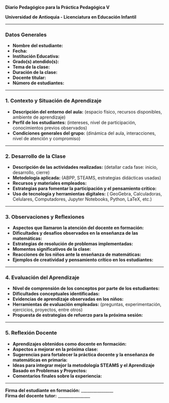 **Diario Pedagógico para la Práctica Pedagógica V**

**Universidad de Antioquia - Licenciatura en Educación Infantil**

---

### **Datos Generales**
- **Nombre del estudiante:**
- **Fecha:**
- **Institución Educativa:**
- **Grado(s) atendido(s):**
- **Tema de la clase:**
- **Duración de la clase:**
- **Docente titular:**
- **Número de estudiantes:**

---

### **1. Contexto y Situación de Aprendizaje**
- **Descripción del entorno del aula:** (espacio físico, recursos disponibles, ambiente de aprendizaje)
- **Perfil de los estudiantes:** (intereses, nivel de participación, conocimientos previos observados)
- **Condiciones generales del grupo:** (dinámica del aula, interacciones, nivel de atención y compromiso)

---

### **2. Desarrollo de la Clase**
- **Descripción de las actividades realizadas:** (detallar cada fase: inicio, desarrollo, cierre)
- **Metodología aplicada:** (ABPP, STEAMS, estrategias didácticas usadas)
- **Recursos y materiales empleados:**
- **Estrategias para fomentar la participación y el pensamiento crítico:**
- **Uso de tecnología y herramientas digitales:** ( GeoGebra, Calculadoras, Celulares, Computadores,
   Jupyter Notebooks, Python, LaTeX, etc.)

---

### **3. Observaciones y Reflexiones**
- **Aspectos que llamaron la atención del docente en formación:**
- **Dificultades y desafíos observados en la enseñanza de las matemáticas:**
- **Estrategias de resolución de problemas implementadas:**
- **Momentos significativos de la clase:**
- **Reacciones de los niños ante la enseñanza de matemáticas:**
- **Ejemplos de creatividad y pensamiento crítico en los estudiantes:**

---

### **4. Evaluación del Aprendizaje**
- **Nivel de comprensión de los conceptos por parte de los estudiantes:**
- **Dificultades conceptuales identificadas:**
- **Evidencias de aprendizaje observadas en los niños:**
- **Herramientas de evaluación empleadas:** (preguntas, experimentación, ejercicios, proyectos, entre otros)
- **Propuesta de estrategias de refuerzo para la próxima sesión:**

---

### **5. Reflexión Docente**
- **Aprendizajes obtenidos como docente en formación:**
- **Aspectos a mejorar en la próxima clase:**
- **Sugerencias para fortalecer la práctica docente y la enseñanza de matemáticas en primaria:**
- **Ideas para integrar mejor la metodología STEAMS y el Aprendizaje Basado en Problemas y Proyectos:**
- **Comentarios finales sobre la experiencia:**

---

**Firma del estudiante en formación:** ________________  
**Firma del docente tutor:** ________________

